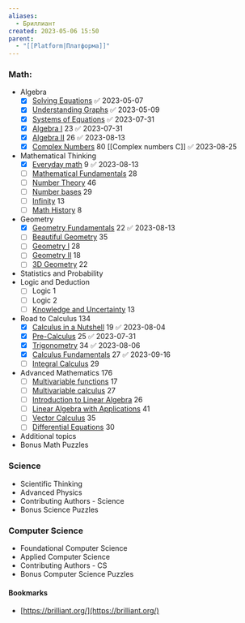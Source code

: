```yaml
---
aliases:
  - Бриллиант
created: 2023-05-06 15:50
parent:
  - "[[Platform|Платформа]]"
---
```


### Math:
- Algebra
	- [x] [Solving Equations](https://brilliant.org/courses/pre-algebra/) ✅ 2023-05-07
	- [x] [Understanding Graphs](https://brilliant.org/courses/introduction-to-algebra/) ✅ 2023-05-09
	- [x] [Systems of Equations](https://brilliant.org/courses/systems-of-equations/?courseSlug=systems-of-equations) ✅ 2023-07-31
	- [x] [Algebra I](https://brilliant.org/courses/algebra-extensions/) 23 ✅ 2023-07-31
	- [x] [Algebra II](https://brilliant.org/courses/graphing-and-modeling/) 26 ✅ 2023-08-13
	- [x] [Complex Numbers](https://brilliant.org/courses/complex-algebra/) 80 [[Complex numbers C]] ✅ 2023-08-25
- Mathematical Thinking
	- [x] [Everyday math](https://brilliant.org/courses/basic-math/) 9 ✅ 2023-08-13
	- [ ] [Mathematical Fundamentals](https://brilliant.org/courses/math-fundamentals/) 28
	- [ ] [Number Theory](https://brilliant.org/courses/basic-number-theory/) 46
	- [ ] [Number bases](https://brilliant.org/courses/number-bases/) 29
	- [ ] [Infinity](https://brilliant.org/courses/infinity/) 13
	- [ ] [Math History](https://brilliant.org/courses/math-history/) 8
- Geometry 
	- [x] [Geometry Fundamentals](https://brilliant.org/courses/geometry-fundamentals/) 22 ✅ 2023-08-13
	- [ ] [Beautiful Geometry](https://brilliant.org/courses/beautiful-geometric-explorations/) 35
	- [ ] [Geometry I](https://brilliant.org/courses/basic-2d-geometry/) 28
	- [ ] [Geometry II](https://brilliant.org/courses/intermediate-2d-geometry/?courseSlug=intermediate-2d-geometry) 18
	- [ ] [3D Geometry](https://brilliant.org/courses/3d-geometry/) 22
- Statistics and Probability
- Logic and Deduction
	- [ ] Logic 1
	- [ ] Logic 2
	- [ ] [Knowledge and Uncertainty](https://brilliant.org/courses/knowledge-and-uncertainty/)  13
- Road to Calculus 134
	- [x] [Calculus in a Nutshell](https://brilliant.org/courses/calculus-nutshell/) 19 ✅ 2023-08-04
	- [x] [Pre-Calculus](https://brilliant.org/courses/pre-calculus/)  25 ✅ 2023-07-31
	- [x] [Trigonometry](https://brilliant.org/courses/trigonometry/) 34 ✅ 2023-08-06
	- [x] [Calculus Fundamentals](https://brilliant.org/courses/calculus-done-right/) 27 ✅ 2023-09-16
	- [ ] [Integral Calculus](https://brilliant.org/courses/calculus-ii/) 29
- Advanced Mathematics 176
	- [ ] [Multivariable functions](https://brilliant.org/courses/multivariable-functions/) 17 
	- [ ] [Multivariable calculus](https://brilliant.org/courses/multivariable-calculus/) 27 
	- [ ] [Introduction to Linear Algebra](https://brilliant.org/courses/linear-algebra/) 26
	- [ ] [Linear Algebra with Applications](https://brilliant.org/courses/lin-alg/) 41
	- [ ] [Vector Calculus](https://brilliant.org/courses/vector-calculus/) 35
	- [ ] [Differential Equations](https://brilliant.org/courses/differential-equations/) 30
- Additional topics
- Bonus Math Puzzles

### Science
- Scientific Thinking
- Advanced Physics
- Contributing Authors - Science
- Bonus Science Puzzles

### Computer Science
- Foundational Computer Science
- Applied Computer Science
- Contributing Authors - CS
- Bonus Computer Science Puzzles


#### Bookmarks
- [https://brilliant.org/](https://brilliant.org/)



